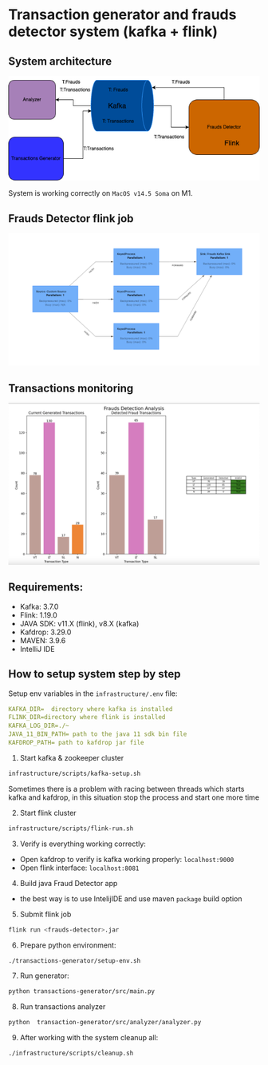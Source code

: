 # Transaction generator and frauds detector system (kafka + flink)

## System architecture

![Frauds detection system](./assets/Frauds-Detector.png)

System is working correctly on `MacOS v14.5 Soma` on M1.

## Frauds Detector flink job

![Flink job diagram](./assets/ffrauds-detector-job.png)

## Transactions monitoring

![Analyzer](./assets/Analyzer.png)

## Requirements:

- Kafka: 3.7.0
- Flink: 1.19.0
- JAVA SDK: v11.X (flink), v8.X (kafka)
- Kafdrop: 3.29.0
- MAVEN: 3.9.6
- IntelliJ IDE

## How to setup system step by step

Setup env variables in the `infrastructure/.env` file:

```yaml
KAFKA_DIR=  directory where kafka is installed
FLINK_DIR=directory where flink is installed
KAFKA_LOG_DIR=./~
JAVA_11_BIN_PATH= path to the java 11 sdk bin file
KAFDROP_PATH= path to kafdrop jar file
```

1. Start kafka & zookeeper cluster

```bash
infrastructure/scripts/kafka-setup.sh
```

Sometimes there is a problem with racing between threads which starts kafka and kafdrop, in this situation stop the process and start one more time

2. Start flink cluster

```bash
infrastructure/scripts/flink-run.sh
```

3. Verify is everything working correctly:

- Open kafdrop to verify is kafka working properly: `localhost:9000`
- Open flink interface: `localhost:8081`

4. Build java Fraud Detector app

- the best way is to use IntelijIDE and use maven `package` build option

5. Submit flink job

```bash
flink run <frauds-detector>.jar
```

6. Prepare python environment:

```bash
./transactions-generator/setup-env.sh
```

7. Run generator:

```bash
python transactions-generator/src/main.py
```

8. Run transactions analyzer

```bash
python  transaction-generator/src/analyzer/analyzer.py
```

9. After working with the system cleanup all:

```bash
./infrastructure/scripts/cleanup.sh
```
